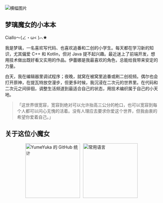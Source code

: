 
![横幅图片](https://r2.yumeyuka.icu/2025/09/30ec9b49fac50e017b72e5ecee27751b.webp)

## 梦璃魔女的小本本

Ciallo～(∠・ω< )⌒★

我是梦璃，一名喜欢写代码、也喜欢追番和二创的小学生。每天都在学习新的知识，尤其偏爱 C++ 和 Kotlin，但对 Java
提不起兴趣。最近迷上了前端开发，想用技术做出既好看又实用的作品。伊蕾娜是我最喜欢的角色，总能给我带来安定的力量。

白天，我在编辑器里调试程序；夜晚，就窝在被窝里追番或刷二创视频。偶尔也会打开原神，在提瓦特放空漫步，但更多时候，我沉浸在二次元的世界里。在代码和二次元之间徘徊，调整生活频道到最适合自己的状态，用技术编织属于自己的小天地。

> 「这世界很宽容，宽容到绝对可以允许抬高三公分的枪口，也可以宽容到每个人都可以问心无愧的活着。没有人理应去要求你爱这个世界，但我由衷的希望你爱着自己。」

## 关于这位小魔女

<div style="display: flex; flex-direction: column; align-items: center; gap: 20px;">
  <div style="display: flex; gap: 10px;">
    <img
      height="180"
      src="https://github-readme-stats-one-bice.vercel.app/api?username=YumeYuka&show_icons=true&include_all_commits=true&count_private=true&role=OWNER,ORGANIZATION_MEMBER,COLLABORATOR&bg_color=fff0f6,ffe4ec&title_color=ff69b4&text_color=ea4c89&icon_color=ffb6d5&border_color=ff69b4"
      alt="YumeYuka 的 GitHub 统计"
    />
    <img
      height="180"
      src="https://github-readme-stats.vercel.app/api/top-langs/?username=YumeYuka&layout=compact&hide=html&bg_color=fff0f6,ffe4ec&title_color=ff69b4&text_color=ea4c89&icon_color=ffb6d5&border_color=ff69b4"
      alt="常用语言"
    />
  </div>
